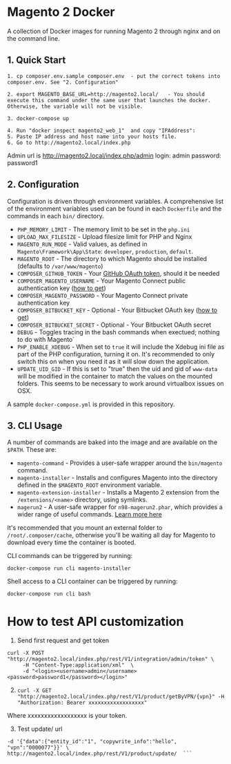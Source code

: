 # Magento 2 Docker

A collection of Docker images for running Magento 2 through nginx and on the command line.

## 1. Quick Start

    1. cp composer.env.sample composer.env  - put the correct tokens into composer.env. See "2. Configuration" 

    2. export MAGENTO_BASE_URL=http://magento2.local/   - You should execute this command under the same user that launches the docker. Otherwise, the variable will not be visible. 
   
    3. docker-compose up

    4. Run "docker inspect magento2_web_1"  and copy "IPAddress":
    5. Paste IP address and host name into your hosts file.
    6. Go to http://magento2.local/index.php
   
Admin url is http://magento2.local/index.php/admin
login: admin
password: password1

## 2. Configuration

Configuration is driven through environment variables.  A comprehensive list of the environment variables used can be found in each `Dockerfile` and the commands in each `bin/` directory.

* `PHP_MEMORY_LIMIT` - The memory limit to be set in the `php.ini`
* `UPLOAD_MAX_FILESIZE` - Upload filesize limit for PHP and Nginx
* `MAGENTO_RUN_MODE` - Valid values, as defined in `Magento\Framework\App\State`: `developer`, `production`, `default`.
* `MAGENTO_ROOT` - The directory to which Magento should be installed (defaults to `/var/www/magento`)
* `COMPOSER_GITHUB_TOKEN` - Your [GitHub OAuth token](https://getcomposer.org/doc/articles/troubleshooting.md#api-rate-limit-and-oauth-tokens), should it be needed
* `COMPOSER_MAGENTO_USERNAME` - Your Magento Connect public authentication key ([how to get](http://devdocs.magento.com/guides/v2.0/install-gde/prereq/connect-auth.html))
* `COMPOSER_MAGENTO_PASSWORD` - Your Magento Connect private authentication key
* `COMPOSER_BITBUCKET_KEY` - Optional - Your Bitbucket OAuth key ([how to get](https://confluence.atlassian.com/bitbucket/oauth-on-bitbucket-cloud-238027431.html))
* `COMPOSER_BITBUCKET_SECRET` - Optional - Your Bitbucket OAuth secret
* `DEBUG` - Toggles tracing in the bash commands when exectued; nothing to do with Magento`
* `PHP_ENABLE_XDEBUG` - When set to `true` it will include the Xdebug ini file as part of the PHP configuration, turning it on. It's recommended to only switch this on when you need it as it will slow down the application.
* `UPDATE_UID_GID` - If this is set to "true" then the uid and gid of `www-data` will be modified in the container to match the values on the mounted folders.  This seems to be necessary to work around virtualbox issues on OSX.

A sample `docker-compose.yml` is provided in this repository.

## 3. CLI Usage

A number of commands are baked into the image and are available on the `$PATH`. These are:

* `magento-command` - Provides a user-safe wrapper around the `bin/magento` command.
* `magento-installer` - Installs and configures Magento into the directory defined in the `$MAGENTO_ROOT` environment variable.
* `magento-extension-installer` - Installs a Magento 2 extension from the `/extensions/<name>` directory, using symlinks.
* `magerun2` - A user-safe wrapper for `n98-magerun2.phar`, which provides a wider range of useful commands. [Learn more here](https://github.com/netz98/n98-magerun2)

It's recommended that you mount an external folder to `/root/.composer/cache`, otherwise you'll be waiting all day for Magento to download every time the container is booted.

CLI commands can be triggered by running:

    docker-compose run cli magento-installer

Shell access to a CLI container can be triggered by running:

    docker-compose run cli bash

# How to test API customization

1. Send first request and get token
```
curl -X POST "http://magento2.local/index.php/rest/V1/integration/admin/token" \
     -H "Content-Type:application/xml"  \
     -d "<login><username>admin</username><password>password1</password></login>"
```
2. ``` curl -X GET "http://magento2.local/index.php/rest/V1/product/getByVPN/{vpn}" -H "Authorization: Bearer xxxxxxxxxxxxxxxxxx"  ```

Where  xxxxxxxxxxxxxxxxxx   is your token.

3. Test  update/  url
``` curl -H "Content-Type: application/json" -X PUT \
-d '{"data":{"entity_id":"1", "copywrite_info":"hello", "vpn":"0000077"}}' \
http://magento2.local/index.php/rest/V1/product/update/  ```
